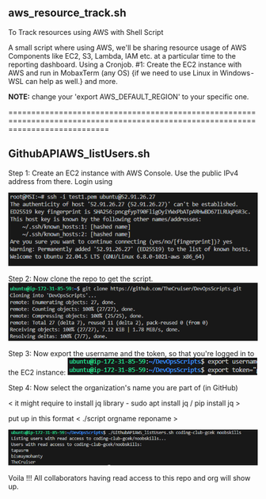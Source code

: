 aws_resource_track.sh
----------------------------------------------------------------------------------------

To Track resources using AWS with Shell Script

A small script where using AWS, we'll be sharing resource usage of AWS Components like EC2, S3, Lambda, IAM etc. at a particular time to the reporting dashboard. Using a Cronjob.
#1: Create the EC2 instance with AWS and run in MobaxTerm (any OS) {if we need to use Linux in Windows - WSL can help as well.} and more.

**NOTE:** change your 'export AWS_DEFAULT_REGION' to your specific one.

==================================================================================================================================

GithubAPIAWS_listUsers.sh
-----------------------------------------------------------------------------------------

Step 1: Create an EC2 instance with AWS Console. Use the public IPv4 address from there. Login using 

![snip1](image.png)

Step 2: Now clone the repo to get the script.
![snip2](image-1.png)

Step 3: Now export the username and the token, so that you're logged in to the EC2 instance:
![snip3](image-2.png)

Step 4: Now select the organization's name you are part of (in GitHub)

< it might require to install jq library - sudo apt install jq / pip install jq >

put up in this format < ./script orgname reponame >

![snip4](image-3.png)

Voila !!! All collaborators having read access to this repo and org will show up. 